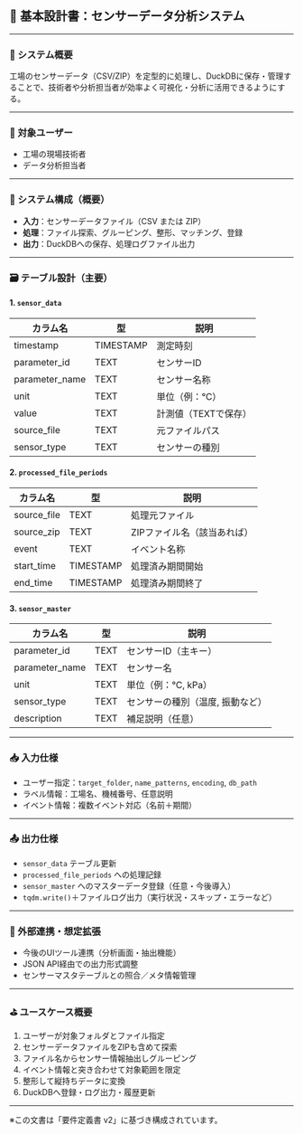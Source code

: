 ## 🧩 基本設計書：センサーデータ分析システム

---

### 🎯 システム概要
工場のセンサーデータ（CSV/ZIP）を定型的に処理し、DuckDBに保存・管理することで、技術者や分析担当者が効率よく可視化・分析に活用できるようにする。

---

### 👤 対象ユーザー
- 工場の現場技術者
- データ分析担当者

---

### 📌 システム構成（概要）
- **入力**：センサーデータファイル（CSV または ZIP）
- **処理**：ファイル探索、グルーピング、整形、マッチング、登録
- **出力**：DuckDBへの保存、処理ログファイル出力

---

### 🗃️ テーブル設計（主要）

#### 1. `sensor_data`
| カラム名 | 型 | 説明 |
|----------|----|------|
| timestamp | TIMESTAMP | 測定時刻 |
| parameter_id | TEXT | センサーID |
| parameter_name | TEXT | センサー名称 |
| unit | TEXT | 単位（例：℃） |
| value | TEXT | 計測値（TEXTで保存） |
| source_file | TEXT | 元ファイルパス |
| sensor_type | TEXT | センサーの種別 |

#### 2. `processed_file_periods`
| カラム名 | 型 | 説明 |
|----------|----|------|
| source_file | TEXT | 処理元ファイル |
| source_zip | TEXT | ZIPファイル名（該当あれば） |
| event | TEXT | イベント名称 |
| start_time | TIMESTAMP | 処理済み期間開始 |
| end_time | TIMESTAMP | 処理済み期間終了 |

#### 3. `sensor_master`
| カラム名 | 型 | 説明 |
|----------|----|------|
| parameter_id | TEXT | センサーID（主キー） |
| parameter_name | TEXT | センサー名 |
| unit | TEXT | 単位（例：℃, kPa） |
| sensor_type | TEXT | センサーの種別（温度, 振動など） |
| description | TEXT | 補足説明（任意） |

---

### 📥 入力仕様
- ユーザー指定：`target_folder`, `name_patterns`, `encoding`, `db_path`
- ラベル情報：工場名、機械番号、任意説明
- イベント情報：複数イベント対応（名前＋期間）

---

### 📤 出力仕様
- `sensor_data` テーブル更新
- `processed_file_periods` への処理記録
- `sensor_master` へのマスターデータ登録（任意・今後導入）
- `tqdm.write()`＋ファイルログ出力（実行状況・スキップ・エラーなど）

---

### 🔗 外部連携・想定拡張
- 今後のUIツール連携（分析画面・抽出機能）
- JSON API経由での出力形式調整
- センサーマスタテーブルとの照合／メタ情報管理

---

### ⛳ ユースケース概要
1. ユーザーが対象フォルダとファイル指定
2. センサーデータファイルをZIPも含めて探索
3. ファイル名からセンサー情報抽出しグルーピング
4. イベント情報と突き合わせて対象範囲を限定
5. 整形して縦持ちデータに変換
6. DuckDBへ登録・ログ出力・履歴更新

---

※この文書は「要件定義書 v2」に基づき構成されています。

